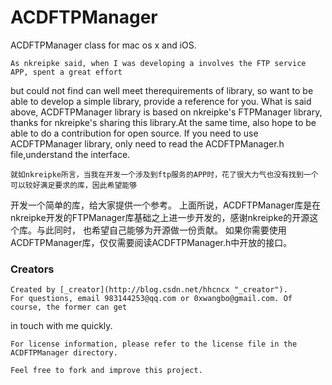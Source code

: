 # ACDFTPManager
ACDFTPManager class for mac os x and iOS.

    As nkreipke said, when I was developing a involves the FTP service APP, spent a great effort 
but could not find can well meet therequirements of library, so want to be able to develop a simple 
library, provide a reference for you.
    What is said above, ACDFTPManager library is based on nkreipke's FTPManager library, thanks for 
nkreipke's sharing this library.At the same time, also hope to be able to do a contribution for open source.
    If you need to use ACDFTPManager library, only need to read the ACDFTPManager.h file,understand the interface.


    就如nkreipke所言，当我在开发一个涉及到ftp服务的APP时，花了很大力气也没有找到一个可以较好满足要求的库，因此希望能够
开发一个简单的库，给大家提供一个参考。
    上面所说，ACDFTPManager库是在nkreipke开发的FTPManager库基础之上进一步开发的，感谢nkreipke的开源这个库。与此同时，
也希望自己能够为开源做一份贡献。
    如果你需要使用ACDFTPManager库，仅仅需要阅读ACDFTPManager.h中开放的接口。

    
### Creators
    Created by [_creator](http://blog.csdn.net/hhcncx "_creator").
    For questions, email 983144253@qq.com or 0xwangbo@gmail.com. Of course, the former can get 
in touch with me quickly.

    For license information, please refer to the license file in the ACDFTPManager directory.

    Feel free to fork and improve this project.
